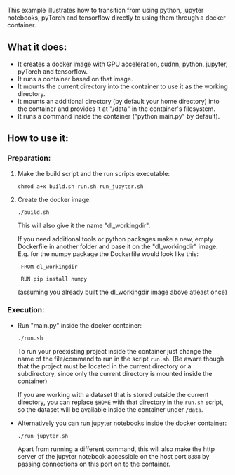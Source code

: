 This example illustrates how to transition from using python, jupyter notebooks, pyTorch and tensorflow directly to using them through a docker container. 

## What it does: 
 - It creates a docker image with GPU acceleration, cudnn, python, jupyter, pyTorch and tensorflow. 
 - It runs a container based on that image.
 - It mounts the current directory into the container to use it as the working directory. 
 - It mounts an additional directory (by default your home directory) into the container and provides it at "/data" in the container's filesystem. 
 - It runs a command inside the container ("python main.py" by default).

## How to use it: 
### Preparation:
1. Make the build script and the run scripts executable: 

    `chmod a+x build.sh run.sh run_jupyter.sh`

2. Create the docker image:

    `./build.sh`

    This will also give it the name "dl_workingdir".

    If you need additional tools or python packages make a new, empty Dockerfile in another folder and base it on the "dl_workingdir" image. E.g. for the numpy package the Dockerfile would look like this:
    
        FROM dl_workingdir

        RUN pip install numpy
    
    (assuming you already built the dl_workingdir image above atleast once)

### Execution:

 - Run "main.py" inside the docker container: 

    `./run.sh`

   To run your preexisting project inside the container just change the name of the file/command to run in the script `run.sh`. (Be aware though that the project must be located in the current directory or a subdirectory, since only the current directory is mounted inside the container)

   If you are working with a dataset that is stored outside the current directory, you can replace `$HOME` with that directory in the `run.sh` script, so the dataset will be available inside the container under `/data`.

 - Alternatively you can run jupyter notebooks inside the docker container:

    `./run_jupyter.sh`

   Apart from running a different command, this will also make the http server of the jupyter notebook accessible on the host port `8888` by passing connections on this port on to the container.
